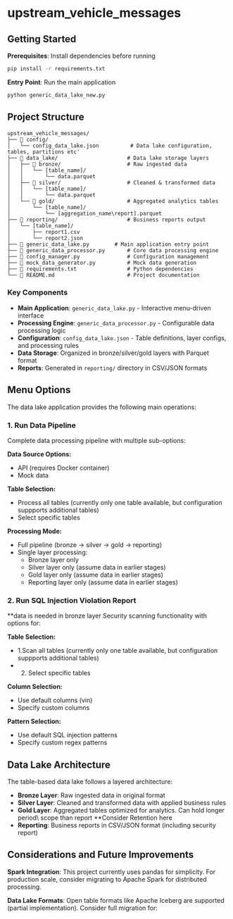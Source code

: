 # upstream_vehicle_messages

## Getting Started

**Prerequisites**: Install dependencies before running
```bash
pip install -r requirements.txt
```

**Entry Point**: Run the main application
```bash
python generic_data_lake_new.py
```
## Project Structure

```
upstream_vehicle_messages/
├── 📁 config/
│   └── config_data_lake.json          # Data lake configuration, tables, partitions etc'
├── 📁 data_lake/                      # Data lake storage layers
│   ├── 📁 bronze/                     # Raw ingested data
│   │   └── [table_name]/
│   │       └── data.parquet
│   ├── 📁 silver/                     # Cleaned & transformed data
│   │   └── [table_name]/
│   │       └── data.parquet
│   └── 📁 gold/                       # Aggregated analytics tables
│       └── [table_name]/
│           └── [aggregation_name\report].parquet
├── 📁 reporting/                      # Business reports output
│   └── [table_name]/
│       ├── report1.csv
│       └── report2.json
├── 📄 generic_data_lake.py        # Main application entry point
├── 📄 generic_data_processor.py       # Core data processing engine
├── 📄 config_manager.py               # Configuration management
├── 📄 mock_data_generator.py          # Mock data generation
├── 📄 requirements.txt                # Python dependencies
└── 📄 README.md                       # Project documentation
```

### Key Components

- **Main Application**: `generic_data_lake.py` - Interactive menu-driven interface
- **Processing Engine**: `generic_data_processor.py` - Configurable data processing logic
- **Configuration**: `config_data_lake.json` - Table definitions, layer configs, and processing rules
- **Data Storage**: Organized in bronze/silver/gold layers with Parquet format
- **Reports**: Generated in `reporting/` directory in CSV/JSON formats



## Menu Options

The data lake application provides the following main operations:

### 1. Run Data Pipeline
Complete data processing pipeline with multiple sub-options:

**Data Source Options:**
- API (requires Docker container)
- Mock data

**Table Selection:**
- Process all tables (currently only one table available, but configuration suppports additional tables)
- Select specific tables

**Processing Mode:**
- Full pipeline (bronze → silver → gold → reporting)
- Single layer processing:
  - Bronze layer only
  - Silver layer only (assume data in earlier stages)
  - Gold layer only (assume data in earlier stages)
  - Reporting layer only (assume data in earlier stages)

### 2. Run SQL Injection Violation Report
**data is needed in bronze layer
Security scanning functionality with options for:

**Table Selection:**
- 1.Scan all tables (currently only one table available, but configuration suppports additional tables)
- 2. Select specific tables

**Column Selection:**
- Use default columns (vin)
- Specify custom columns

**Pattern Selection:**
- Use default SQL injection patterns
- Specify custom regex patterns

## Data Lake Architecture

The table-based data lake follows a layered architecture:

- **Bronze Layer**: Raw ingested data in original format
- **Silver Layer**: Cleaned and transformed data with applied business rules
- **Gold Layer**: Aggregated tables optimized for analytics. Can hold longer period\ scope than report **Consider Retention here
- **Reporting**: Business reports in CSV/JSON format (including security report)

## Considerations and Future Improvements 

**Spark Integration**: This project currently uses pandas for simplicity. For production scale, consider migrating to Apache Spark for distributed processing.

**Data Lake Formats**: Open table formats like Apache Iceberg are supported (partial implementation). Consider full migration for:


